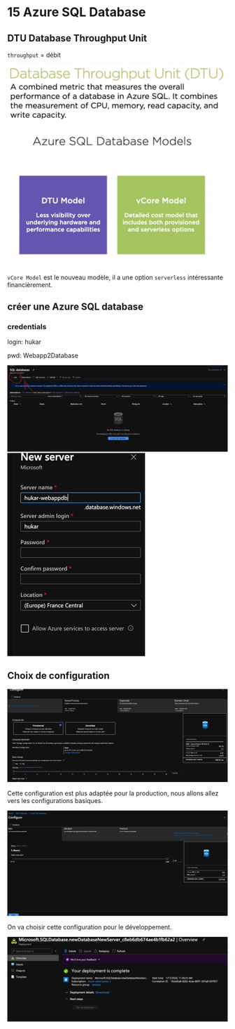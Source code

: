 # 15 Azure SQL Database

## DTU Database Throughput Unit

`throughput` = débit

<img src="assets/Screenshot2020-07-17at10.52.44.png" alt="Screenshot 2020-07-17 at 10.52.44" style="zoom:50%;" />

<img src="assets/Screenshot2020-07-17at10.54.19.png" alt="Screenshot 2020-07-17 at 10.54.19" style="zoom:50%;" />

`vCore Model` est le nouveau modèle, il a une option `serverless` intéressante financièrement.

## créer une Azure SQL database

### credentials

login: hukar

pwd: Webapp2Database

<img src="assets/Screenshot2020-07-17at10.57.33.png" alt="Screenshot 2020-07-17 at 10.57.33" style="zoom:50%;" />

<img src="assets/Screenshot2020-07-17at11.20.21.png" alt="Screenshot 2020-07-17 at 11.20.21" style="zoom:50%;" />

## Choix de configuration

<img src="assets/Screenshot2020-07-17at11.26.18.png" alt="Screenshot 2020-07-17 at 11.26.18" style="zoom:50%;" />

Cette configuration est plus adaptée pour la production, nous allons allez vers les configurations basiques.

<img src="assets/Screenshot2020-07-17at11.29.33.png" alt="Screenshot 2020-07-17 at 11.29.33" style="zoom:50%;" />

On va choisir cette configuration pour le développement.

<img src="assets/Screenshot2020-07-17at11.33.01.png" alt="Screenshot 2020-07-17 at 11.33.01" style="zoom:50%;" />
